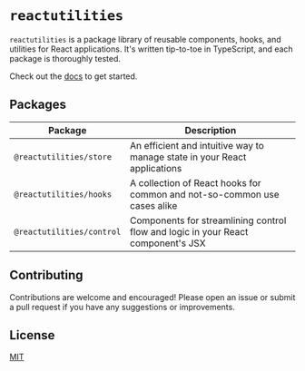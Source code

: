 # `reactutilities`

`reactutilities` is a package library of reusable components, hooks, and utilities for React applications. It's written tip-to-toe in TypeScript, and each package is thoroughly tested.

Check out the [docs]() to get started.

## Packages

| Package | Description |
| --- | --- |
| `@reactutilities/store` | An efficient and intuitive way to manage state in your React applications |
| `@reactutilities/hooks` | A collection of React hooks for common and not-so-common use cases alike |
| `@reactutilities/control` | Components for streamlining control flow and logic in your React component's JSX |

## Contributing

Contributions are welcome and encouraged! Please open an issue or submit a pull request if you have any suggestions or improvements.

## License

[MIT](https://choosealicense.com/licenses/mit/)